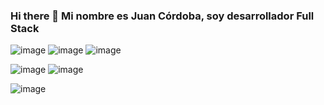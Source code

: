 ### Hi there 👋 Mi nombre es Juan Córdoba, soy desarrollador Full Stack

![image](https://user-images.githubusercontent.com/13071942/116709029-aa31fc80-a9a6-11eb-85b9-5378cd247d52.png)
![image](https://user-images.githubusercontent.com/13071942/116709257-e2393f80-a9a6-11eb-83ba-bc3d8af49987.png)
![image](https://user-images.githubusercontent.com/13071942/116709980-9f2b9c00-a9a7-11eb-803e-0d34e8c27be1.png)

![image](https://user-images.githubusercontent.com/13071942/116710028-ae124e80-a9a7-11eb-8479-389e5b2b5837.png)
![image](https://user-images.githubusercontent.com/13071942/116710056-b66a8980-a9a7-11eb-952b-f5663042749a.png)


![image](https://user-images.githubusercontent.com/13071942/116709488-190f5580-a9a7-11eb-9047-fcc4398a4578.png)

<!--
**Juancordoba/Juancordoba** is a ✨ _special_ ✨ repository because its `README.md` (this file) appears on your GitHub profile.

Here are some ideas to get you started:

- 🔭 I’m currently working on ...
- 🌱 I’m currently learning ...
- 👯 I’m looking to collaborate on ...
- 🤔 I’m looking for help with ...
- 💬 Ask me about ...
- 📫 How to reach me: ...
- 😄 Pronouns: ...
- ⚡ Fun fact: ...
-->
